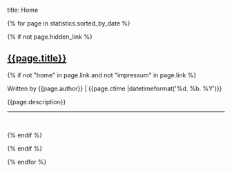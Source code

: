 title: Home


{% for page in statistics.sorted_by_date %}

{% if not page.hidden_link %}

<a href="{{page.link}}"><h2>{{page.title}}</h2></a>

{% if not "home" in page.link and not "impressum" in page.link %}

  <p>Written by {{page.author}} | {{page.ctime |datetimeformat('%d. %b. %Y')}}</p>
  <p>{{page.description}}</p>
  <hr>
  <br/>

{% endif %}

{% endif %}

{% endfor %}
